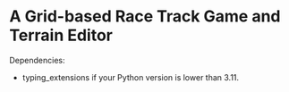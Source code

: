 # A Grid-based Race Track Game and Terrain Editor

Dependencies:
- typing_extensions if your Python version is lower than 3.11.
